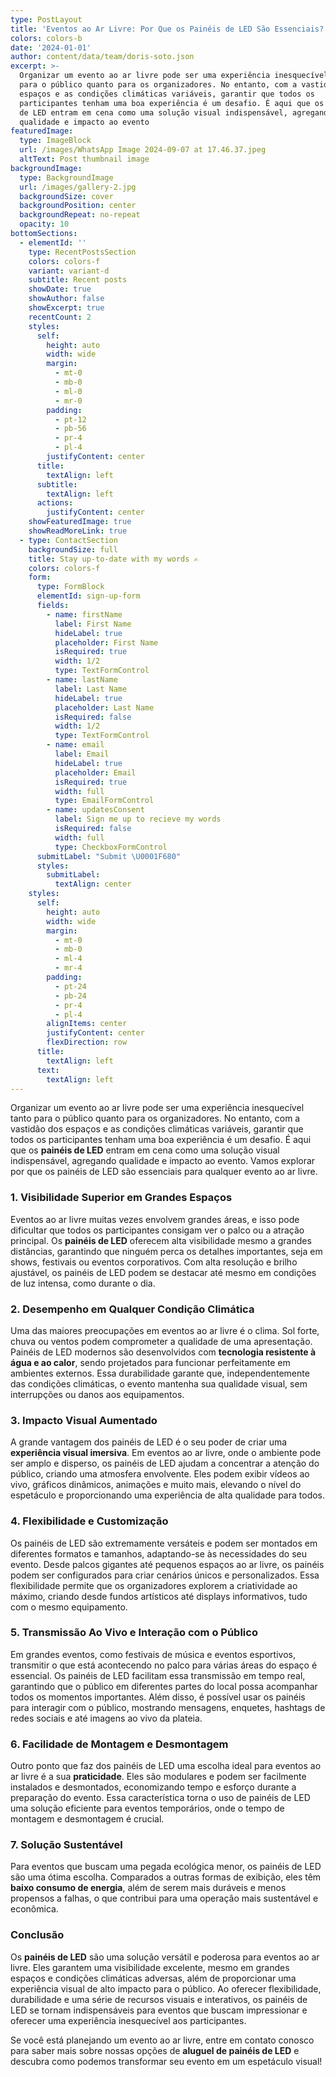 ```yaml
---
type: PostLayout
title: 'Eventos ao Ar Livre: Por Que os Painéis de LED São Essenciais?'
colors: colors-b
date: '2024-01-01'
author: content/data/team/doris-soto.json
excerpt: >-
  Organizar um evento ao ar livre pode ser uma experiência inesquecível tanto
  para o público quanto para os organizadores. No entanto, com a vastidão dos
  espaços e as condições climáticas variáveis, garantir que todos os
  participantes tenham uma boa experiência é um desafio. É aqui que os painéis
  de LED entram em cena como uma solução visual indispensável, agregando
  qualidade e impacto ao evento
featuredImage:
  type: ImageBlock
  url: /images/WhatsApp Image 2024-09-07 at 17.46.37.jpeg
  altText: Post thumbnail image
backgroundImage:
  type: BackgroundImage
  url: /images/gallery-2.jpg
  backgroundSize: cover
  backgroundPosition: center
  backgroundRepeat: no-repeat
  opacity: 10
bottomSections:
  - elementId: ''
    type: RecentPostsSection
    colors: colors-f
    variant: variant-d
    subtitle: Recent posts
    showDate: true
    showAuthor: false
    showExcerpt: true
    recentCount: 2
    styles:
      self:
        height: auto
        width: wide
        margin:
          - mt-0
          - mb-0
          - ml-0
          - mr-0
        padding:
          - pt-12
          - pb-56
          - pr-4
          - pl-4
        justifyContent: center
      title:
        textAlign: left
      subtitle:
        textAlign: left
      actions:
        justifyContent: center
    showFeaturedImage: true
    showReadMoreLink: true
  - type: ContactSection
    backgroundSize: full
    title: Stay up-to-date with my words ✍️
    colors: colors-f
    form:
      type: FormBlock
      elementId: sign-up-form
      fields:
        - name: firstName
          label: First Name
          hideLabel: true
          placeholder: First Name
          isRequired: true
          width: 1/2
          type: TextFormControl
        - name: lastName
          label: Last Name
          hideLabel: true
          placeholder: Last Name
          isRequired: false
          width: 1/2
          type: TextFormControl
        - name: email
          label: Email
          hideLabel: true
          placeholder: Email
          isRequired: true
          width: full
          type: EmailFormControl
        - name: updatesConsent
          label: Sign me up to recieve my words
          isRequired: false
          width: full
          type: CheckboxFormControl
      submitLabel: "Submit \U0001F680"
      styles:
        submitLabel:
          textAlign: center
    styles:
      self:
        height: auto
        width: wide
        margin:
          - mt-0
          - mb-0
          - ml-4
          - mr-4
        padding:
          - pt-24
          - pb-24
          - pr-4
          - pl-4
        alignItems: center
        justifyContent: center
        flexDirection: row
      title:
        textAlign: left
      text:
        textAlign: left
---
```

Organizar um evento ao ar livre pode ser uma experiência inesquecível tanto para o público quanto para os organizadores. No entanto, com a vastidão dos espaços e as condições climáticas variáveis, garantir que todos os participantes tenham uma boa experiência é um desafio. É aqui que os **painéis de LED** entram em cena como uma solução visual indispensável, agregando qualidade e impacto ao evento. Vamos explorar por que os painéis de LED são essenciais para qualquer evento ao ar livre.

### 1. **Visibilidade Superior em Grandes Espaços**

Eventos ao ar livre muitas vezes envolvem grandes áreas, e isso pode dificultar que todos os participantes consigam ver o palco ou a atração principal. Os **painéis de LED** oferecem alta visibilidade mesmo a grandes distâncias, garantindo que ninguém perca os detalhes importantes, seja em shows, festivais ou eventos corporativos. Com alta resolução e brilho ajustável, os painéis de LED podem se destacar até mesmo em condições de luz intensa, como durante o dia.

### 2. **Desempenho em Qualquer Condição Climática**

Uma das maiores preocupações em eventos ao ar livre é o clima. Sol forte, chuva ou ventos podem comprometer a qualidade de uma apresentação. Painéis de LED modernos são desenvolvidos com **tecnologia resistente à água e ao calor**, sendo projetados para funcionar perfeitamente em ambientes externos. Essa durabilidade garante que, independentemente das condições climáticas, o evento mantenha sua qualidade visual, sem interrupções ou danos aos equipamentos.

### 3. **Impacto Visual Aumentado**

A grande vantagem dos painéis de LED é o seu poder de criar uma **experiência visual imersiva**. Em eventos ao ar livre, onde o ambiente pode ser amplo e disperso, os painéis de LED ajudam a concentrar a atenção do público, criando uma atmosfera envolvente. Eles podem exibir vídeos ao vivo, gráficos dinâmicos, animações e muito mais, elevando o nível do espetáculo e proporcionando uma experiência de alta qualidade para todos.

### 4. **Flexibilidade e Customização**

Os painéis de LED são extremamente versáteis e podem ser montados em diferentes formatos e tamanhos, adaptando-se às necessidades do seu evento. Desde palcos gigantes até pequenos espaços ao ar livre, os painéis podem ser configurados para criar cenários únicos e personalizados. Essa flexibilidade permite que os organizadores explorem a criatividade ao máximo, criando desde fundos artísticos até displays informativos, tudo com o mesmo equipamento.

### 5. **Transmissão Ao Vivo e Interação com o Público**

Em grandes eventos, como festivais de música e eventos esportivos, transmitir o que está acontecendo no palco para várias áreas do espaço é essencial. Os painéis de LED facilitam essa transmissão em tempo real, garantindo que o público em diferentes partes do local possa acompanhar todos os momentos importantes. Além disso, é possível usar os painéis para interagir com o público, mostrando mensagens, enquetes, hashtags de redes sociais e até imagens ao vivo da plateia.

### 6. **Facilidade de Montagem e Desmontagem**

Outro ponto que faz dos painéis de LED uma escolha ideal para eventos ao ar livre é a sua **praticidade**. Eles são modulares e podem ser facilmente instalados e desmontados, economizando tempo e esforço durante a preparação do evento. Essa característica torna o uso de painéis de LED uma solução eficiente para eventos temporários, onde o tempo de montagem e desmontagem é crucial.

### 7. **Solução Sustentável**

Para eventos que buscam uma pegada ecológica menor, os painéis de LED são uma ótima escolha. Comparados a outras formas de exibição, eles têm **baixo consumo de energia**, além de serem mais duráveis e menos propensos a falhas, o que contribui para uma operação mais sustentável e econômica.

### Conclusão

Os **painéis de LED** são uma solução versátil e poderosa para eventos ao ar livre. Eles garantem uma visibilidade excelente, mesmo em grandes espaços e condições climáticas adversas, além de proporcionar uma experiência visual de alto impacto para o público. Ao oferecer flexibilidade, durabilidade e uma série de recursos visuais e interativos, os painéis de LED se tornam indispensáveis para eventos que buscam impressionar e oferecer uma experiência inesquecível aos participantes.



Se você está planejando um evento ao ar livre, entre em contato conosco para saber mais sobre nossas opções de **aluguel de painéis de LED** e descubra como podemos transformar seu evento em um espetáculo visual!

